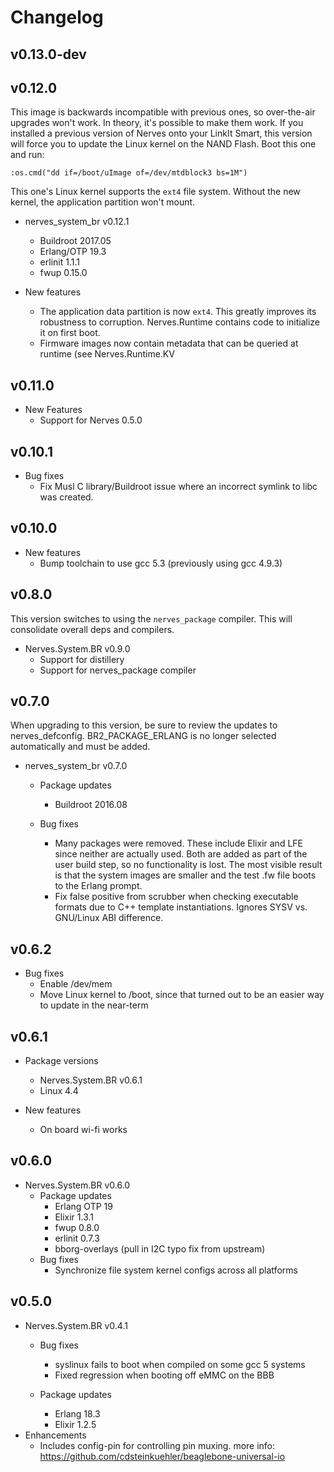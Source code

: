 # Changelog

## v0.13.0-dev

## v0.12.0

This image is backwards incompatible with previous ones, so over-the-air
upgrades won't work. In theory, it's possible to make them work. If you
installed a previous version of Nerves onto your LinkIt Smart, this version will
force you to update the Linux kernel on the NAND Flash. Boot this one and run:

    :os.cmd("dd if=/boot/uImage of=/dev/mtdblock3 bs=1M")

This one's Linux kernel supports the `ext4` file system. Without the new kernel,
the application partition won't mount.

  * nerves_system_br v0.12.1
    * Buildroot 2017.05
    * Erlang/OTP 19.3
    * erlinit 1.1.1
    * fwup 0.15.0

  * New features
    * The application data partition is now `ext4`. This greatly improves its
      robustness to corruption. Nerves.Runtime contains code to initialize it on
      first boot.
    * Firmware images now contain metadata that can be queried at runtime (see
      Nerves.Runtime.KV

## v0.11.0

  * New Features
    * Support for Nerves 0.5.0

## v0.10.1

  * Bug fixes
    * Fix Musl C library/Buildroot issue where an incorrect symlink to libc was
      created.

## v0.10.0

  * New features
    * Bump toolchain to use gcc 5.3 (previously using gcc 4.9.3)

## v0.8.0

This version switches to using the `nerves_package` compiler. This will
consolidate overall deps and compilers.

  * Nerves.System.BR v0.9.0
    * Support for distillery
    * Support for nerves_package compiler

## v0.7.0

When upgrading to this version, be sure to review the updates to
nerves_defconfig. BR2_PACKAGE_ERLANG is no longer selected automatically and
must be added.

  * nerves_system_br v0.7.0
    * Package updates
      * Buildroot 2016.08

    * Bug fixes
      * Many packages were removed. These include Elixir and LFE since neither are
        actually used. Both are added as part of the user build step, so no
        functionality is lost. The most visible result is that the system images
        are smaller and the test .fw file boots to the Erlang prompt.
      * Fix false positive from scrubber when checking executable formats due to
        C++ template instantiations. Ignores SYSV vs. GNU/Linux ABI difference.

## v0.6.2

  * Bug fixes
    * Enable /dev/mem
    * Move Linux kernel to /boot, since that turned out to be an easier way to
      update in the near-term

## v0.6.1

  * Package versions
    * Nerves.System.BR v0.6.1
    * Linux 4.4

  * New features
    * On board wi-fi works

## v0.6.0
  * Nerves.System.BR v0.6.0
    * Package updates
      * Erlang OTP 19
      * Elixir 1.3.1
      * fwup 0.8.0
      * erlinit 0.7.3
      * bborg-overlays (pull in I2C typo fix from upstream)
    * Bug fixes
      * Synchronize file system kernel configs across all platforms

## v0.5.0

  * Nerves.System.BR v0.4.1
    * Bug fixes
      * syslinux fails to boot when compiled on some gcc 5 systems
      * Fixed regression when booting off eMMC on the BBB

    * Package updates
      * Erlang 18.3
      * Elixir 1.2.5
  * Enhancements
    * Includes config-pin for controlling pin muxing. more info: https://github.com/cdsteinkuehler/beaglebone-universal-io
